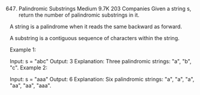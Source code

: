647. Palindromic Substrings
     Medium
     9.7K
     203
     Companies
     Given a string s, return the number of palindromic substrings in it.

A string is a palindrome when it reads the same backward as forward.

A substring is a contiguous sequence of characters within the string.



Example 1:

Input: s = "abc"
Output: 3
Explanation: Three palindromic strings: "a", "b", "c".
Example 2:

Input: s = "aaa"
Output: 6
Explanation: Six palindromic strings: "a", "a", "a", "aa", "aa", "aaa".